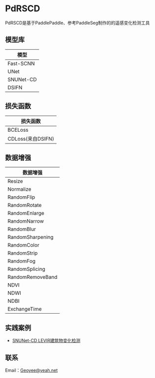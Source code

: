 # PdRSCD

PdRSCD是基于PaddlePaddle、参考PaddleSeg制作的的遥感变化检测工具

## 模型库

|模型|
|-|
|Fast-SCNN|
|UNet|
|SNUNet-CD|
|DSIFN|

## 损失函数

|损失函数|
|-|
|BCELoss|
|CDLoss(来自DSIFN)|

## 数据增强

|数据增强|
|-|
|Resize|
|Normalize|
|RandomFlip|
|RandomRotate|
|RandomEnlarge|
|RandomNarrow|
|RandomBlur|
|RandomSharpening|
|RandomColor|
|RandomStrip|
|RandomFog|
|RandomSplicing|
|RandomRemoveBand|
|NDVI|
|NDWI|
|NDBI|
|ExchangeTime|

## 实践案例

* [SNUNet-CD LEVIR建筑物变化检测](https://aistudio.baidu.com/aistudio/projectdetail/1725938)

## 联系

Email：Geoyee@yeah.net


